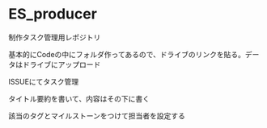 # ES_producer
制作タスク管理用レポジトリ

基本的にCodeの中にフォルダ作ってあるので、ドライブのリンクを貼る。データはドライブにアップロード

ISSUEにてタスク管理

タイトル要約を書いて、内容はその下に書く

該当のタグとマイルストーンをつけて担当者を設定する
